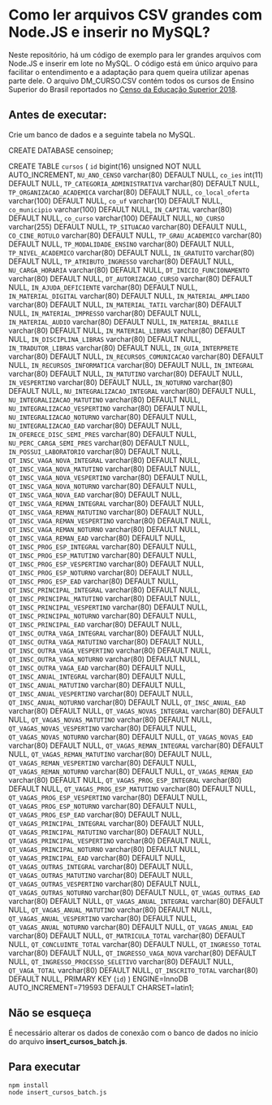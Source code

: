 # Como ler arquivos CSV grandes com Node.JS e inserir no MySQL?
Neste repositório, há um código de exemplo para ler grandes arquivos com Node.JS e inserir em lote no MySQL.
O código está em único arquivo para facilitar o entendimento e a adaptação para quem queira utilizar apenas parte dele.
O arquivo DM_CURSO.CSV contém todos os cursos de Ensino Superior do Brasil reportados no [Censo da Educação Superior 2018](http://inep.gov.br/microdados).

## Antes de executar:
Crie um banco de dados e a seguinte tabela no MySQL.

CREATE DATABASE censoinep;

CREATE TABLE `cursos` (
  `id` bigint(16) unsigned NOT NULL AUTO_INCREMENT,
  `NU_ANO_CENSO` varchar(80) DEFAULT NULL,
  `co_ies` int(11) DEFAULT NULL,
  `TP_CATEGORIA_ADMINISTRATIVA` varchar(80) DEFAULT NULL,
  `TP_ORGANIZACAO_ACADEMICA` varchar(80) DEFAULT NULL,
  `co_local_oferta` varchar(100) DEFAULT NULL,
  `co_uf` varchar(10) DEFAULT NULL,
  `co_municipio` varchar(100) DEFAULT NULL,
  `IN_CAPITAL` varchar(80) DEFAULT NULL,
  `co_curso` varchar(100) DEFAULT NULL,
  `NO_CURSO` varchar(255) DEFAULT NULL,
  `TP_SITUACAO` varchar(80) DEFAULT NULL,
  `CO_CINE_ROTULO` varchar(80) DEFAULT NULL,
  `TP_GRAU_ACADEMICO` varchar(80) DEFAULT NULL,
  `TP_MODALIDADE_ENSINO` varchar(80) DEFAULT NULL,
  `TP_NIVEL_ACADEMICO` varchar(80) DEFAULT NULL,
  `IN_GRATUITO` varchar(80) DEFAULT NULL,
  `TP_ATRIBUTO_INGRESSO` varchar(80) DEFAULT NULL,
  `NU_CARGA_HORARIA` varchar(80) DEFAULT NULL,
  `DT_INICIO_FUNCIONAMENTO` varchar(80) DEFAULT NULL,
  `DT_AUTORIZACAO_CURSO` varchar(80) DEFAULT NULL,
  `IN_AJUDA_DEFICIENTE` varchar(80) DEFAULT NULL,
  `IN_MATERIAL_DIGITAL` varchar(80) DEFAULT NULL,
  `IN_MATERIAL_AMPLIADO` varchar(80) DEFAULT NULL,
  `IN_MATERIAL_TATIL` varchar(80) DEFAULT NULL,
  `IN_MATERIAL_IMPRESSO` varchar(80) DEFAULT NULL,
  `IN_MATERIAL_AUDIO` varchar(80) DEFAULT NULL,
  `IN_MATERIAL_BRAILLE` varchar(80) DEFAULT NULL,
  `IN_MATERIAL_LIBRAS` varchar(80) DEFAULT NULL,
  `IN_DISCIPLINA_LIBRAS` varchar(80) DEFAULT NULL,
  `IN_TRADUTOR_LIBRAS` varchar(80) DEFAULT NULL,
  `IN_GUIA_INTERPRETE` varchar(80) DEFAULT NULL,
  `IN_RECURSOS_COMUNICACAO` varchar(80) DEFAULT NULL,
  `IN_RECURSOS_INFORMATICA` varchar(80) DEFAULT NULL,
  `IN_INTEGRAL` varchar(80) DEFAULT NULL,
  `IN_MATUTINO` varchar(80) DEFAULT NULL,
  `IN_VESPERTINO` varchar(80) DEFAULT NULL,
  `IN_NOTURNO` varchar(80) DEFAULT NULL,
  `NU_INTEGRALIZACAO_INTEGRAL` varchar(80) DEFAULT NULL,
  `NU_INTEGRALIZACAO_MATUTINO` varchar(80) DEFAULT NULL,
  `NU_INTEGRALIZACAO_VESPERTINO` varchar(80) DEFAULT NULL,
  `NU_INTEGRALIZACAO_NOTURNO` varchar(80) DEFAULT NULL,
  `NU_INTEGRALIZACAO_EAD` varchar(80) DEFAULT NULL,
  `IN_OFERECE_DISC_SEMI_PRES` varchar(80) DEFAULT NULL,
  `NU_PERC_CARGA_SEMI_PRES` varchar(80) DEFAULT NULL,
  `IN_POSSUI_LABORATORIO` varchar(80) DEFAULT NULL,
  `QT_INSC_VAGA_NOVA_INTEGRAL` varchar(80) DEFAULT NULL,
  `QT_INSC_VAGA_NOVA_MATUTINO` varchar(80) DEFAULT NULL,
  `QT_INSC_VAGA_NOVA_VESPERTINO` varchar(80) DEFAULT NULL,
  `QT_INSC_VAGA_NOVA_NOTURNO` varchar(80) DEFAULT NULL,
  `QT_INSC_VAGA_NOVA_EAD` varchar(80) DEFAULT NULL,
  `QT_INSC_VAGA_REMAN_INTEGRAL` varchar(80) DEFAULT NULL,
  `QT_INSC_VAGA_REMAN_MATUTINO` varchar(80) DEFAULT NULL,
  `QT_INSC_VAGA_REMAN_VESPERTINO` varchar(80) DEFAULT NULL,
  `QT_INSC_VAGA_REMAN_NOTURNO` varchar(80) DEFAULT NULL,
  `QT_INSC_VAGA_REMAN_EAD` varchar(80) DEFAULT NULL,
  `QT_INSC_PROG_ESP_INTEGRAL` varchar(80) DEFAULT NULL,
  `QT_INSC_PROG_ESP_MATUTINO` varchar(80) DEFAULT NULL,
  `QT_INSC_PROG_ESP_VESPERTINO` varchar(80) DEFAULT NULL,
  `QT_INSC_PROG_ESP_NOTURNO` varchar(80) DEFAULT NULL,
  `QT_INSC_PROG_ESP_EAD` varchar(80) DEFAULT NULL,
  `QT_INSC_PRINCIPAL_INTEGRAL` varchar(80) DEFAULT NULL,
  `QT_INSC_PRINCIPAL_MATUTINO` varchar(80) DEFAULT NULL,
  `QT_INSC_PRINCIPAL_VESPERTINO` varchar(80) DEFAULT NULL,
  `QT_INSC_PRINCIPAL_NOTURNO` varchar(80) DEFAULT NULL,
  `QT_INSC_PRINCIPAL_EAD` varchar(80) DEFAULT NULL,
  `QT_INSC_OUTRA_VAGA_INTEGRAL` varchar(80) DEFAULT NULL,
  `QT_INSC_OUTRA_VAGA_MATUTINO` varchar(80) DEFAULT NULL,
  `QT_INSC_OUTRA_VAGA_VESPERTINO` varchar(80) DEFAULT NULL,
  `QT_INSC_OUTRA_VAGA_NOTURNO` varchar(80) DEFAULT NULL,
  `QT_INSC_OUTRA_VAGA_EAD` varchar(80) DEFAULT NULL,
  `QT_INSC_ANUAL_INTEGRAL` varchar(80) DEFAULT NULL,
  `QT_INSC_ANUAL_MATUTINO` varchar(80) DEFAULT NULL,
  `QT_INSC_ANUAL_VESPERTINO` varchar(80) DEFAULT NULL,
  `QT_INSC_ANUAL_NOTURNO` varchar(80) DEFAULT NULL,
  `QT_INSC_ANUAL_EAD` varchar(80) DEFAULT NULL,
  `QT_VAGAS_NOVAS_INTEGRAL` varchar(80) DEFAULT NULL,
  `QT_VAGAS_NOVAS_MATUTINO` varchar(80) DEFAULT NULL,
  `QT_VAGAS_NOVAS_VESPERTINO` varchar(80) DEFAULT NULL,
  `QT_VAGAS_NOVAS_NOTURNO` varchar(80) DEFAULT NULL,
  `QT_VAGAS_NOVAS_EAD` varchar(80) DEFAULT NULL,
  `QT_VAGAS_REMAN_INTEGRAL` varchar(80) DEFAULT NULL,
  `QT_VAGAS_REMAN_MATUTINO` varchar(80) DEFAULT NULL,
  `QT_VAGAS_REMAN_VESPERTINO` varchar(80) DEFAULT NULL,
  `QT_VAGAS_REMAN_NOTURNO` varchar(80) DEFAULT NULL,
  `QT_VAGAS_REMAN_EAD` varchar(80) DEFAULT NULL,
  `QT_VAGAS_PROG_ESP_INTEGRAL` varchar(80) DEFAULT NULL,
  `QT_VAGAS_PROG_ESP_MATUTINO` varchar(80) DEFAULT NULL,
  `QT_VAGAS_PROG_ESP_VESPERTINO` varchar(80) DEFAULT NULL,
  `QT_VAGAS_PROG_ESP_NOTURNO` varchar(80) DEFAULT NULL,
  `QT_VAGAS_PROG_ESP_EAD` varchar(80) DEFAULT NULL,
  `QT_VAGAS_PRINCIPAL_INTEGRAL` varchar(80) DEFAULT NULL,
  `QT_VAGAS_PRINCIPAL_MATUTINO` varchar(80) DEFAULT NULL,
  `QT_VAGAS_PRINCIPAL_VESPERTINO` varchar(80) DEFAULT NULL,
  `QT_VAGAS_PRINCIPAL_NOTURNO` varchar(80) DEFAULT NULL,
  `QT_VAGAS_PRINCIPAL_EAD` varchar(80) DEFAULT NULL,
  `QT_VAGAS_OUTRAS_INTEGRAL` varchar(80) DEFAULT NULL,
  `QT_VAGAS_OUTRAS_MATUTINO` varchar(80) DEFAULT NULL,
  `QT_VAGAS_OUTRAS_VESPERTINO` varchar(80) DEFAULT NULL,
  `QT_VAGAS_OUTRAS_NOTURNO` varchar(80) DEFAULT NULL,
  `QT_VAGAS_OUTRAS_EAD` varchar(80) DEFAULT NULL,
  `QT_VAGAS_ANUAL_INTEGRAL` varchar(80) DEFAULT NULL,
  `QT_VAGAS_ANUAL_MATUTINO` varchar(80) DEFAULT NULL,
  `QT_VAGAS_ANUAL_VESPERTINO` varchar(80) DEFAULT NULL,
  `QT_VAGAS_ANUAL_NOTURNO` varchar(80) DEFAULT NULL,
  `QT_VAGAS_ANUAL_EAD` varchar(80) DEFAULT NULL,
  `QT_MATRICULA_TOTAL` varchar(80) DEFAULT NULL,
  `QT_CONCLUINTE_TOTAL` varchar(80) DEFAULT NULL,
  `QT_INGRESSO_TOTAL` varchar(80) DEFAULT NULL,
  `QT_INGRESSO_VAGA_NOVA` varchar(80) DEFAULT NULL,
  `QT_INGRESSO_PROCESSO_SELETIVO` varchar(80) DEFAULT NULL,
  `QT_VAGA_TOTAL` varchar(80) DEFAULT NULL,
  `QT_INSCRITO_TOTAL` varchar(80) DEFAULT NULL,
  PRIMARY KEY (`id`)
) ENGINE=InnoDB AUTO_INCREMENT=719593 DEFAULT CHARSET=latin1;

## Não se esqueça
É necessário alterar os dados de conexão com o banco de dados no início do arquivo **insert_cursos_batch.js**.

## Para executar
```
npm install
node insert_cursos_batch.js
```